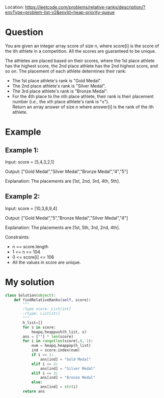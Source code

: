 Location: https://leetcode.com/problems/relative-ranks/description/?envType=problem-list-v2&envId=heap-priority-queue
# Question
You are given an integer array score of size n, where score[i] is the score of the ith athlete in a competition. All the scores are guaranteed to be unique.

The athletes are placed based on their scores, where the 1st place athlete has the highest score, the 2nd place athlete has the 2nd highest score, and so on. The placement of each athlete determines their rank:
- The 1st place athlete's rank is "Gold Medal".
- The 2nd place athlete's rank is "Silver Medal".
- The 3rd place athlete's rank is "Bronze Medal".
- For the 4th place to the nth place athlete, their rank is their placement number (i.e., the xth place athlete's rank is "x").
</br>Return an array answer of size n where answer[i] is the rank of the ith athlete.


# Example

## Example 1:

Input: score = [5,4,3,2,1]

Output: ["Gold Medal","Silver Medal","Bronze Medal","4","5"]

Explanation: The placements are [1st, 2nd, 3rd, 4th, 5th].

## Example 2:

Input: score = [10,3,8,9,4]

Output: ["Gold Medal","5","Bronze Medal","Silver Medal","4"]

Explanation: The placements are [1st, 5th, 3rd, 2nd, 4th].

Constraints:
- n == score.length
- 1 <= n <= 104
- 0 <= score[i] <= 106
- All the values in score are unique.

# My solution
```python
class Solution(object):
    def findRelativeRanks(self, score):
        """
        :type score: List[int]
        :rtype: List[str]
        """
        h_list=[]
        for s in score:
            heapq.heappush(h_list, s)
        ans = [""] * len(score)
        for i in range(len(score),0,-1):
            num = heapq.heappop(h_list)
            ind = score.index(num)
            if i == 1:
                ans[ind] = "Gold Medal"
            elif i == 2:
                ans[ind] = "Silver Medal"
            elif i == 3:
                ans[ind] = "Bronze Medal"
            else:
                ans[ind] = str(i)
        return ans



```
